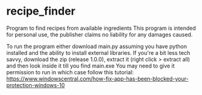 # recipe_finder
Program to find recipes from available ingredients
This program is intended for personal use, the publisher claims no liability for any damages caused.

To run the program either download main.py assuming you have python installed and the ability to install external libraries. If you're a bit less tech savvy, download the zip (release 1.0.0), extract it (right click > extract all) and then look inside it till you find main.exe You may need to give it permission to run in which case follow this tutorial: https://www.windowscentral.com/how-fix-app-has-been-blocked-your-protection-windows-10
